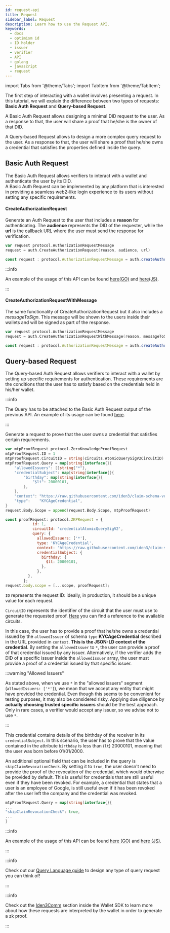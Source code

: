 ```yaml
---
id: request-api
title: Request
sidebar_label: Request
description: Learn how to use the Request API.
keywords:
  - docs
  - optimism id
  - ID holder
  - issuer
  - verifier
  - API
  - golang
  - javascript
  - request
---
```


import Tabs from '@theme/Tabs';
import TabItem from '@theme/TabItem';

The first step of interacting with a wallet involves presenting a request. In this tutorial, we will explain the difference between two types of requests: **Basic Auth Request** and **Query-based Request**.

A Basic Auth Request allows designing a minimal DID request to the user. As a response to that, the user will share a proof that he/she is the owner of that DID.

A Query-based Request allows to design a more complex query request to the user. As a response to that, the user will share a proof that he/she owns a credential that satisfies the properties defined inside the query.

## Basic Auth Request

The Basic Auth Request allows verifiers to interact with a wallet and authenticate the user by its DID.  
A Basic Auth Request can be implemented by any platform that is interested in providing a seamless web2-like login experience to its users without setting any specific requirements.

#### CreateAuthorizationRequest

Generate an Auth Request to the user that includes a **reason** for authenticating. The **audience** represents the DID of the requester, while the **url** is the callback URL where the user must send the response for verification.

<Tabs>
<TabItem value="Golang">

```go
var request protocol.AuthorizationRequestMessage
request = auth.CreateAuthorizationRequest(reason, audience, url)
```

</TabItem>
<TabItem value="Javascript">

```js
const request : protocol.AuthorizationRequestMessage = auth.createAuthorizationRequest(reason, audience, url)
```

</TabItem>
</Tabs>

:::info

An example of the usage of this API can be found <ins>[here](https://github.com/optimismID/tutorial-examples/blob/main/verifier-integration/go/index.go#L41)(GO)</ins> and <ins>[here](https://github.com/optimismID/tutorial-examples/blob/main/verifier-integration/js/index.js#L39)(JS)</ins>.

:::

#### CreateAuthorizationRequestWithMessage

The same functionality of CreateAuthorizationRequest but it also includes a _messageToSign_. This message will be shown to the users inside their wallets and will be signed as part of the response.

<Tabs>
<TabItem value="Golang">

```go
var request protocol.AuthorizationRequestMessage
request = auth.CreateAuthorizationRequestWithMessage(reason, messageToSign, audience, url)
```

</TabItem>
<TabItem value="Javascript">

```js
const request : protocol.AuthorizationRequestMessage = auth.createAuthorizationRequestWithMessage(reason, messageToSign,audience, url)
```

</TabItem>
</Tabs>

## Query-based Request

The Query-based Auth Request allows verifiers to interact with a wallet by setting up specific requirements for authentication. These requirements are the conditions that the user has to satisfy based on the credentials held in his/her wallet.

:::info

The Query has to be attached to the Basic Auth Request output of the previous API. An example of its usage can be found <ins>[here](https://github.com/optimismID/tutorial-examples/blob/main/verifier-integration/go/index.go#L47)</ins>.

:::

Generate a request to prove that the user owns a credential that satisfies certain requirements.

<Tabs>
<TabItem value="Golang">

```go
var mtpProofRequest protocol.ZeroKnowledgeProofRequest
mtpProofRequest.ID = 1
mtpProofRequest.CircuitID = string(circuits.AtomicQuerySigV2CircuitID)
mtpProofRequest.Query = map[string]interface{}{
	"allowedIssuers": []string{"*"},
	"credentialSubject": map[string]interface{}{
		"birthday": map[string]interface{}{
			"$lt": 20000101,
		},
	},
	"context": "https://raw.githubusercontent.com/iden3/claim-schema-vocab/main/schemas/json-ld/kyc-v3.json-ld",
	"type":    "KYCAgeCredential",
}
request.Body.Scope = append(request.Body.Scope, mtpProofRequest)
```

</TabItem>
<TabItem value="Javascript">

```js
const proofRequest: protocol.ZKPRequest = {
			id: 1,
			circuitId: 'credentialAtomicQuerySigV2',
			query: {
			  allowedIssuers: ['*'],
			  type: 'KYCAgeCredential',
			  context: 'https://raw.githubusercontent.com/iden3/claim-schema-vocab/main/schemas/json-ld/kyc-v3.json-ld',
			  credentialSubject: {
				birthday: {
				  $lt: 20000101,
				},
			  },
		  },
		};
request.body.scope = [...scope, proofRequest];
```

</TabItem>
</Tabs>

`ID` represents the request ID: ideally, in production, it should be a unique value for each request.

`CircuitID` represents the identifier of the circuit that the user must use to generate the requested proof. [Here](https://github.com/iden3/go-circuits/blob/39e45740df5eba9c70acfb1d89cc72f3285aadf8/circuits.go#L13) you can find a reference to the available circuits.

In this case, the user has to provide a proof that he/she owns a credential issued by the `allowedIssuer` of schema `type` **KYCAgeCredential** described in the URL provided in `context`. **This is the JSON-LD context of the credential**.
By setting the `allowedIssuer` to `*`, the user can provide a proof of that credential issued by any issuer. Alternatively, if the verifier adds the DID of a specific issuer inside the `allowedIssuer` array, the user must provide a proof of a credential issued by that specific issuer.

:::warning "Allowed Issuers"

As stated above, when we use `*` in the "allowed issuers" segment (`allowedIssuers: ['*']`), we mean that we accept any entity that might have provided the credential. Even though this seems to be convenient for testing purposes, it may also be considered risky. Applying due diligence by **actually choosing trusted specific issuers** should be the best approach. Only in rare cases, a verifier would accept any issuer, so we advise not to use `*`.

:::

This credential contains details of the birthday of the receiver in its `credentialSubject`. In this scenario, the user has to prove that the value contained in the attribute `birthday` is less than (`lt`) 20000101, meaning that the user was born before 01/01/2000.

An additional optional field that can be included in the query is `skipClaimRevocationCheck`. By setting it to `true`, the user doesn't need to provide the proof of the revocation of the credential, which would otherwise be provided by default.
This is useful for credentials that are still useful even if they have been revoked. For example, a credential that states that a user is an employee of Google, is still useful even if it has been revoked after the user left the company and the credential was revoked.

```go
mtpProofRequest.Query = map[string]interface{}{
...
"skipClaimRevocationCheck": true,
...
}
```

:::info

An example of the usage of this API can be found <ins>[here](https://github.com/optimismID/tutorial-examples/blob/main/verifier-integration/go/index.go#L47) (GO)</ins> and <ins>[here](https://github.com/optimismID/tutorial-examples/blob/main/verifier-integration/js/index.js#L49) (JS)</ins>.

:::

:::info

Check out our [<ins>Query Language guide</ins>](./zk-query-language.md) to design any type of query request you can think of!

:::

:::info

Check out the [<ins>Iden3Comm</ins>](/docs/wallet/wallet-sdk/optimismid-sdk/iden3comm/overview.md) section inside the Wallet SDK to learn more about how these requests are interpreted by the wallet in order to generate a zk proof.

:::
